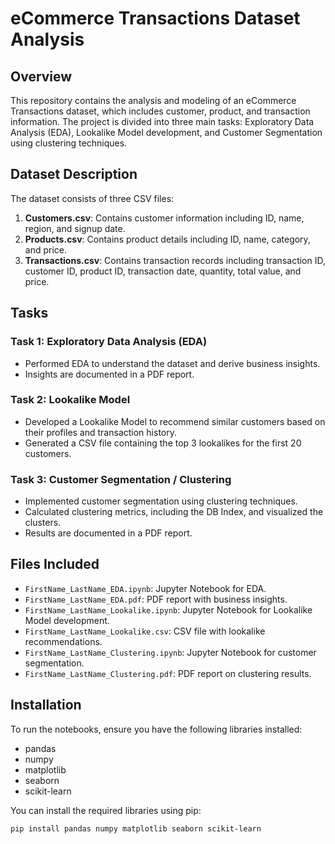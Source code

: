 # eCommerce Transactions Dataset Analysis

## Overview
This repository contains the analysis and modeling of an eCommerce Transactions dataset, which includes customer, product, and transaction information. The project is divided into three main tasks: Exploratory Data Analysis (EDA), Lookalike Model development, and Customer Segmentation using clustering techniques.

## Dataset Description
The dataset consists of three CSV files:
1. **Customers.csv**: Contains customer information including ID, name, region, and signup date.
2. **Products.csv**: Contains product details including ID, name, category, and price.
3. **Transactions.csv**: Contains transaction records including transaction ID, customer ID, product ID, transaction date, quantity, total value, and price.

## Tasks
### Task 1: Exploratory Data Analysis (EDA)
- Performed EDA to understand the dataset and derive business insights.
- Insights are documented in a PDF report.

### Task 2: Lookalike Model
- Developed a Lookalike Model to recommend similar customers based on their profiles and transaction history.
- Generated a CSV file containing the top 3 lookalikes for the first 20 customers.

### Task 3: Customer Segmentation / Clustering
- Implemented customer segmentation using clustering techniques.
- Calculated clustering metrics, including the DB Index, and visualized the clusters.
- Results are documented in a PDF report.

## Files Included
- `FirstName_LastName_EDA.ipynb`: Jupyter Notebook for EDA.
- `FirstName_LastName_EDA.pdf`: PDF report with business insights.
- `FirstName_LastName_Lookalike.ipynb`: Jupyter Notebook for Lookalike Model development.
- `FirstName_LastName_Lookalike.csv`: CSV file with lookalike recommendations.
- `FirstName_LastName_Clustering.ipynb`: Jupyter Notebook for customer segmentation.
- `FirstName_LastName_Clustering.pdf`: PDF report on clustering results.

## Installation
To run the notebooks, ensure you have the following libraries installed:
- pandas
- numpy
- matplotlib
- seaborn
- scikit-learn

You can install the required libraries using pip:
```bash
pip install pandas numpy matplotlib seaborn scikit-learn
